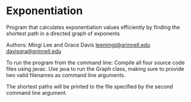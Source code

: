 # Exponentiation
Program that calculates exponentiation values efficiently by finding the shortest path in a directed graph of exponents

Authors: Mingi Lee and Grace Davis
leemingi@grinnell.edu
davisgra@grinnell.edu

To run the program from the command line:
Compile all four source code files using javac. Use java to run the Graph
class, making sure to provide two valid filenames as command line
arguments.

The shortest paths will be printed to the file specified by the second
command line  argument.
